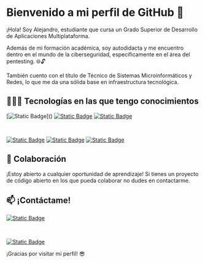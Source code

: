 # Bienvenido a mi perfil de GitHub 👋

¡Hola! Soy Alejandro, estudiante que cursa un Grado Superior de Desarrollo de Aplicaciones Multiplataforma.

Además de mi formación académica, soy autodidacta y me encuentro dentro en el mundo de la ciberseguridad, especificamente en el área del pentesting. 🌐🔓

También cuento con el título de Técnico de Sistemas Microinformáticos y Redes, lo que me da una sólida base en infraestructura tecnológica.

## 🧑🏻‍💻 Tecnologías en las que tengo conocimientos

[![Static Badge](https://img.shields.io/badge/Linux-white?style=flat&logo=Linux&logoColor=%23FFF&labelColor=rgba(26%2C%20117%2C%20232%2C%200.85))]()
[![Static Badge](https://img.shields.io/badge/HTML-white?style=flat&logo=HTML5&logoColor=%23FFF&labelColor=rgba(255%2C%20142%2C%200%2C%201))]()
[![Static Badge](https://img.shields.io/badge/CSS-white?style=flat&logo=CSS3&logoColor=white&labelColor=blue)]()

<br>

[![Static Badge](https://img.shields.io/badge/Java-white?style=flat&logo=openjdk&logoColor=white&labelColor=red)]()
[![Static Badge](https://img.shields.io/badge/Python-white?style=flat&logo=python&logoColor=white&labelColor=yellow)]()
[![Static Badge](https://img.shields.io/badge/GITHUB-white?style=flat&logo=github&logoColor=white&labelColor=black)
]()


## 📲 Colaboración

¡Estoy abierto a cualquier oportunidad de aprendizaje! Si tienes un proyecto de código abierto en los que pueda colaborar no dudes en contactarme.

## 📫 ¡Contáctame!

[ ![Static Badge](https://img.shields.io/badge/LinkedIn-white?style=flat&logo=linkedin&logoColor=white&labelColor=blue)](https://www.linkedin.com/in/alucenad/)

<br>

[![Static Badge](https://img.shields.io/badge/Mail-white?style=flat&logo=gmail&logoColor=white&labelColor=%23E24B3A)](mailto:alucena1002@gmail.com)

¡Gracias por visitar mi perfil! 😎

